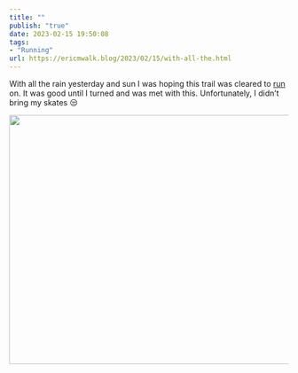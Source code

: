 ```yaml
---
title: ""
publish: "true"
date: 2023-02-15 19:50:08
tags:
- "Running"
url: https://ericmwalk.blog/2023/02/15/with-all-the.html
---
```

With all the rain yesterday and sun I was hoping this trail was cleared to [run](http://www.strava.com/activities/8566749656) on. It was good until I turned and was met with this. Unfortunately, I didn’t bring my skates 😒



<img src="uploads/2023/402ea964da.jpg" width="600" height="450" alt="">